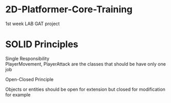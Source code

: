 # 2D-Platformer-Core-Training
 1st week LAB GAT project

<h1>
  SOLID Principles
</h1>
Single Responsibility
<div>PlayerMovement, PlayerAttack are the classes that should be have only one job</div>

Open-Closed Principle
<div>Objects or entities should be open for extension but closed for modification for example </div>
